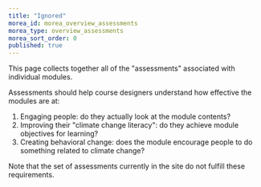 ```yaml
---
title: "Ignored"
morea_id: morea_overview_assessments
morea_type: overview_assessments
morea_sort_order: 0
published: true
---
```


This page collects together all of the "assessments" associated with individual modules.

Assessments should help course designers understand how effective the modules are at:

  1. Engaging people: do they actually look at the module contents?
  2. Improving their "climate change literacy": do they achieve module objectives for learning?
  3. Creating behavioral change: does the module encourage people to do something related to climate change?

Note that the set of assessments currently in the site do not fulfill these requirements.
